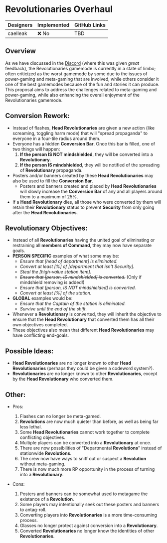 # Revolutionaries Overhaul

| Designers | Implemented | GitHub Links |
|---|---|---|
| caelleak | :x: No | TBD |

## Overview

As we have discussed in the [Discord](https://discord.com/channels/310555209753690112/311537926376783886/1258727306889793666) (where this was given *great* feedback), the Revolutionaries gamemode is currently in a state of limbo; often criticized as the worst gamemode by some due to the issues of power-gaming and meta-gaming that are involved, while others consider it one of the best gamemodes because of the fun and stories it can produce. This proposal aims to address the challenges related to meta-gaming and power-gaming, while also enhancing the overall enjoyment of the Revolutionaries gamemode.

## Conversion Rework:

- Instead of flashes, **Head Revolutionaries** are given a new action (like screaming, toggling harm mode) that will "spread propaganda" to everyone in a four-tile radius around them.
- Everyone has a hidden **Conversion Bar**. Once this bar is filled, one of two things will happen:
  1. **If the person IS NOT mindshielded**, they will be converted into a **Revolutionary**.
  2. **If the person IS mindshielded**, they will be notified of the spreading of **Revolutionary** propaganda.
- Posters and/or banners created by these **Head Revolutionaries** may also be used to fill the **Conversion Bar**.
  - Posters and banners created and placed by **Head Revolutionaries** will slowly increase the **Conversion Bar** of any and all players around them to a maximum of 25%.
- If a **Head Revolutionary** dies, all those who were converted by them will retain their **Revolutionary** status to prevent **Security** from only going after the **Head Revolutionaries**.

## Revolutionary Objectives:

- Instead of all **Revolutionaries** having the united goal of eliminating or restraining all **members of Command**, they may now have separate goals.
- **PERSON SPECIFIC** examples of what some may be:
  - *Ensure that [head of department] is eliminated.*
  - *Convert at least [%] of [department that isn't Security].*
  - *Steal the [high-value station item].*
  - *~~Ensure that [person, IS mindshielded] is converted.~~* (Only if mindshield removing is added!)
  - *Ensure that [person, IS NOT mindshielded] is converted.*
  - *Convert at least [%] of the station.*
- **GLOBAL** examples would be:
  - *Ensure that the Captain of the station is eliminated.*
  - *Survive until the end of the shift.*
- Whenever a **Revolutionary** is converted, they will inherit the objective to ensure that the **Head Revolutionary** that converted them has all their own objectives completed.
- These objectives also mean that different **Head Revolutionaries** may have conflicting end-goals.

## Possible Ideas:

- **Head Revolutionaries** are no longer known to other **Head Revolutionaries** (perhaps they could be given a codeword system?).
- **Revolutionaries** are no longer known to other **Revolutionaries**, except by the **Head Revolutionary** who converted them.

## Other:

- Pros:
  1. Flashes can no longer be meta-gamed.
  2. **Revolutions** are now much quieter than before, as well as being far less lethal.
  3. Some **Head Revolutionaries** cannot work together to complete conflicting objectives.
  4. Multiple players can be converted into a **Revolutionary** at once.
  5. There are now possibilities of "Departmental **Revolutions**" instead of stationwide **Revolutions**.
  6. The crew now have ways to sniff out or suspect a **Revolution** without meta-gaming.
  7. There is now much more RP opportunity in the process of turning into a **Revolutionary**.

- Cons:
  1. Posters and banners can be somewhat used to metagame the existance of a **Revolution**.
  2. Some players may intentionally seek out these posters and banners to antag-roll.
  3. Converting players into **Revolutionaries** is a more time-consuming process.
  4. Glasses no longer protect against conversion into a **Revolutionary**.
  5. Converted **Revolutionaries** no longer know the identities of other **Revolutionaries**.
